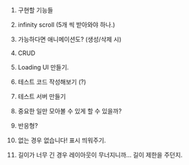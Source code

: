 1. 구현할 기능들

2. infinity scroll (5개 씩 받아와야 하나.)

3. 가능하다면 애니메이션도? (생성/삭제 시)

4. CRUD

5. Loading UI 만들기.

6. 테스트 코드 작성해보기 (?)

7. 테스트 서버 만들기

8. 중요한 일만 모아볼 수 있게 할 수 있을까?

9. 반응형?

10. 없는 경우 없습니다! 표시 띄워주기.

11. 길이가 너무 긴 경우 레이아웃이 무너지니까... 길이 제한을 주던지.
